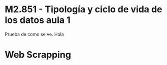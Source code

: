 # M2.851 - Tipología y ciclo de vida de los datos aula 1

Prueba de como se ve. Hola


# Web Scrapping
